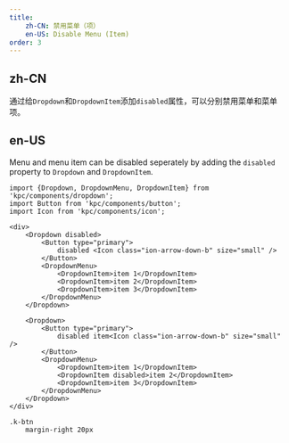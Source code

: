 ```yaml
---
title: 
    zh-CN: 禁用菜单（项）
    en-US: Disable Menu (Item)
order: 3
---
```


## zh-CN

通过给`Dropdown`和`DropdownItem`添加`disabled`属性，可以分别禁用菜单和菜单项。

## en-US

Menu and menu item can be disabled seperately by adding the `disabled` property to `Dropdown` and `DropdownItem`.

```vdt
import {Dropdown, DropdownMenu, DropdownItem} from 'kpc/components/dropdown';
import Button from 'kpc/components/button';
import Icon from 'kpc/components/icon';

<div>
    <Dropdown disabled>
        <Button type="primary">
            disabled <Icon class="ion-arrow-down-b" size="small" />
        </Button>
        <DropdownMenu>
            <DropdownItem>item 1</DropdownItem>
            <DropdownItem>item 2</DropdownItem>
            <DropdownItem>item 3</DropdownItem>
        </DropdownMenu>
    </Dropdown>

    <Dropdown>
        <Button type="primary">
            disabled item<Icon class="ion-arrow-down-b" size="small" />
        </Button>
        <DropdownMenu>
            <DropdownItem>item 1</DropdownItem>
            <DropdownItem disabled>item 2</DropdownItem>
            <DropdownItem>item 3</DropdownItem>
        </DropdownMenu>
    </Dropdown>
</div>
```

```styl
.k-btn
    margin-right 20px
```
